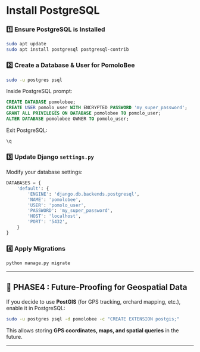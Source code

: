 # **Install PostgreSQL**  


### 1️⃣ **Ensure PostgreSQL is Installed** 
```bash
sudo apt update
sudo apt install postgresql postgresql-contrib
```

### 2️⃣ **Create a Database & User for PomoloBee**
```bash
sudo -u postgres psql
```
Inside PostgreSQL prompt:
```sql
CREATE DATABASE pomolobee;
CREATE USER pomolo_user WITH ENCRYPTED PASSWORD 'my_super_password';
GRANT ALL PRIVILEGES ON DATABASE pomolobee TO pomolo_user;
ALTER DATABASE pomolobee OWNER TO pomolo_user;
```
Exit PostgreSQL:
```sql
\q
```

### 3️⃣ **Update Django `settings.py`**
Modify your database settings:
```python
DATABASES = {
    'default': {
        'ENGINE': 'django.db.backends.postgresql',
        'NAME': 'pomolobee',
        'USER': 'pomolo_user',
        'PASSWORD': 'my_super_password',
        'HOST': 'localhost',
        'PORT': '5432',
    }
}
```
### 4️⃣ **Apply Migrations**
```bash
python manage.py migrate
```

---

## **📌 PHASE4 : Future-Proofing for Geospatial Data**
If you decide to use **PostGIS** (for GPS tracking, orchard mapping, etc.), enable it in PostgreSQL:
```bash
sudo -u postgres psql -d pomolobee -c "CREATE EXTENSION postgis;"
```
This allows storing **GPS coordinates, maps, and spatial queries** in the future.  

---
